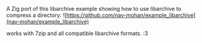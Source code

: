 A Zig port of this libarchive example showing how to use libarchive to compress a directory:
![https://github.com/nav-mohan/example_libarchive](nav-mohan/example_libarchive)

works with 7zip and all compatible libarchive formats. :3
